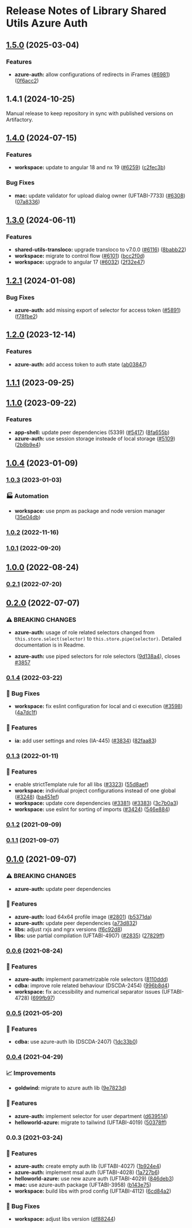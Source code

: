 # Release Notes of Library Shared Utils Azure Auth
## [1.5.0](https://github.com/Schaeffler-Group/frontend-schaeffler/compare/azure-auth-v1.4.1...azure-auth-v1.5.0) (2025-03-04)


### Features

* **azure-auth:** allow configurations of redirects in iFrames ([#6981](https://github.com/Schaeffler-Group/frontend-schaeffler/issues/6981)) ([0f6acc2](https://github.com/Schaeffler-Group/frontend-schaeffler/commit/0f6acc29a1032cd2e02194098c27db828ab96228))

## 1.4.1 (2024-10-25)
Manual release to keep repository in sync with published versions on Artifactory.

## [1.4.0](https://github.com/Schaeffler-Group/frontend-schaeffler/compare/azure-auth-v1.3.0...azure-auth-v1.4.0) (2024-07-15)


### Features

* **workspace:** update to angular 18 and nx 19 ([#6259](https://github.com/Schaeffler-Group/frontend-schaeffler/issues/6259)) ([c2fec3b](https://github.com/Schaeffler-Group/frontend-schaeffler/commit/c2fec3befeaa072f87bfc4c195262d71c2b18ecf))


### Bug Fixes

* **mac:** update validator for upload dialog owner (UFTABI-7733) ([#6308](https://github.com/Schaeffler-Group/frontend-schaeffler/issues/6308)) ([07a8336](https://github.com/Schaeffler-Group/frontend-schaeffler/commit/07a8336013d6c0e6b46b0f281e32025db7625fe2))

## [1.3.0](https://github.com/Schaeffler-Group/frontend-schaeffler/compare/azure-auth-v1.2.1...azure-auth-v1.3.0) (2024-06-11)


### Features

* **shared-utils-transloco:** upgrade transloco to v7.0.0 ([#6116](https://github.com/Schaeffler-Group/frontend-schaeffler/issues/6116)) ([8babb22](https://github.com/Schaeffler-Group/frontend-schaeffler/commit/8babb222d49c8ef69fd677d632ac6b87852f3caa))
* **workspace:** migrate to control flow ([#6101](https://github.com/Schaeffler-Group/frontend-schaeffler/issues/6101)) ([bcc2f0d](https://github.com/Schaeffler-Group/frontend-schaeffler/commit/bcc2f0de21ab75dcdceb320c21268074e0940dc9))
* **workspace:** upgrade to angular 17 ([#6032](https://github.com/Schaeffler-Group/frontend-schaeffler/issues/6032)) ([2f32e47](https://github.com/Schaeffler-Group/frontend-schaeffler/commit/2f32e478cb1b1c95ac48976332011c60ce28f4e4))

## [1.2.1](https://github.com/Schaeffler-Group/frontend-schaeffler/compare/azure-auth-v1.2.0...azure-auth-v1.2.1) (2024-01-08)


### Bug Fixes

* **azure-auth:** add missing export of selector for access token ([#5891](https://github.com/Schaeffler-Group/frontend-schaeffler/issues/5891)) ([f78fbe2](https://github.com/Schaeffler-Group/frontend-schaeffler/commit/f78fbe2e9711506bf78d3bf0398a7d88107da0b5))

## [1.2.0](https://github.com/Schaeffler-Group/frontend-schaeffler/compare/azure-auth-v1.1.1...azure-auth-v1.2.0) (2023-12-14)


### Features

* **azure-auth:** add access token to auth state ([ab03847](https://github.com/Schaeffler-Group/frontend-schaeffler/commit/ab03847f9c8cd8ca197ca0f06f498849b011cb36))

## [1.1.1](https://github.com/Schaeffler-Group/frontend-schaeffler/compare/azure-auth-v1.1.0...azure-auth-v1.1.1) (2023-09-25)

## [1.1.0](https://github.com/Schaeffler-Group/frontend-schaeffler/compare/azure-auth-v1.0.4...azure-auth-v1.1.0) (2023-09-22)


### Features

* **app-shell:** update peer dependencies (5339) ([#5417](https://github.com/Schaeffler-Group/frontend-schaeffler/issues/5417)) ([8fa655b](https://github.com/Schaeffler-Group/frontend-schaeffler/commit/8fa655b608a94cb6e20d54e73187f3efb7ec750e))
* **azure-auth:** use session storage insteade of local storage ([#5109](https://github.com/Schaeffler-Group/frontend-schaeffler/issues/5109)) ([2b8b9e4](https://github.com/Schaeffler-Group/frontend-schaeffler/commit/2b8b9e4904dcadb046092610bbffc1752af22209))

## [1.0.4](https://github.com/Schaeffler-Group/frontend-schaeffler/compare/azure-auth-v1.0.3...azure-auth-v1.0.4) (2023-01-09)

### [1.0.3](https://github.com/Schaeffler-Group/frontend-schaeffler/compare/azure-auth-v1.0.2...azure-auth-v1.0.3) (2023-01-03)


### 🏭 Automation

* **workspace:** use pnpm as package and node version manager ([35e04db](https://github.com/Schaeffler-Group/frontend-schaeffler/commit/35e04dba206a3d579156300c68b2ede9206556ff))

### [1.0.2](https://github.com/Schaeffler-Group/frontend-schaeffler/compare/azure-auth-v1.0.1...azure-auth-v1.0.2) (2022-11-16)

### [1.0.1](https://github.com/Schaeffler-Group/frontend-schaeffler/compare/azure-auth-v1.0.0...azure-auth-v1.0.1) (2022-09-20)

## [1.0.0](https://github.com/Schaeffler-Group/frontend-schaeffler/compare/azure-auth-v0.2.1...azure-auth-v1.0.0) (2022-08-24)

### [0.2.1](https://github.com/Schaeffler-Group/frontend-schaeffler/compare/azure-auth-v0.2.0...azure-auth-v0.2.1) (2022-07-20)

## [0.2.0](https://github.com/Schaeffler-Group/frontend-schaeffler/compare/azure-auth-v0.1.4...azure-auth-v0.2.0) (2022-07-07)


### ⚠ BREAKING CHANGES

* **azure-auth:** usage of role related selectors changed from `this.store.select(selector)` to
`this.store.pipe(selector)`. Detailed documentation is in Readme.

* **azure-auth:** use piped selectors for role selectors ([9d138a4](https://github.com/Schaeffler-Group/frontend-schaeffler/commit/9d138a4d3a37d108c9d3ef60412e20a58f758ecc)), closes [#3857](https://github.com/Schaeffler-Group/frontend-schaeffler/issues/3857)

### [0.1.4](https://github.com/Schaeffler-Group/frontend-schaeffler/compare/azure-auth-v0.1.3...azure-auth-v0.1.4) (2022-03-22)


### 🐛 Bug Fixes

* **workspace:** fix eslint configuration for local and ci execution ([#3598](https://github.com/Schaeffler-Group/frontend-schaeffler/issues/3598)) ([4a7dc1f](https://github.com/Schaeffler-Group/frontend-schaeffler/commit/4a7dc1fe79d94b6d8ddfa7cf2644e3bbc11a3e80))


### 🎸 Features

* **ia:** add user settings and roles (IA-445) ([#3834](https://github.com/Schaeffler-Group/frontend-schaeffler/issues/3834)) ([82faa83](https://github.com/Schaeffler-Group/frontend-schaeffler/commit/82faa83a917fca37473f1d97fb062cb3afd8351b))

### [0.1.3](https://github.com/Schaeffler-Group/frontend-schaeffler/compare/azure-auth-v0.1.2...azure-auth-v0.1.3) (2022-01-11)


### 🎸 Features

* enable strictTemplate rule for all libs ([#3323](https://github.com/Schaeffler-Group/frontend-schaeffler/issues/3323)) ([55d8aef](https://github.com/Schaeffler-Group/frontend-schaeffler/commit/55d8aefd36823a5774979b7393cbe4dff41ba7de))
* **workspace:** individual project configurations instead of one global ([#3248](https://github.com/Schaeffler-Group/frontend-schaeffler/issues/3248)) ([ba451ef](https://github.com/Schaeffler-Group/frontend-schaeffler/commit/ba451ef87c9c9cff99440b9739c9ebf4069a16dc))
* **workspace:** update core dependencies ([#3381](https://github.com/Schaeffler-Group/frontend-schaeffler/issues/3381)) ([#3383](https://github.com/Schaeffler-Group/frontend-schaeffler/issues/3383)) ([3c7b0a3](https://github.com/Schaeffler-Group/frontend-schaeffler/commit/3c7b0a37be3104fc216c3ee6506d5f8ce2cadb21))
* **workspace:** use eslint for sorting of imports ([#3424](https://github.com/Schaeffler-Group/frontend-schaeffler/issues/3424)) ([546e884](https://github.com/Schaeffler-Group/frontend-schaeffler/commit/546e8845a9250580ccdc982e3f5c1d818f8678bd))

### [0.1.2](https://github.com/Schaeffler-Group/frontend-schaeffler/compare/azure-auth-v0.1.2...azure-auth-v0.1.0) (2021-09-09)

### [0.1.1](https://github.com/Schaeffler-Group/frontend-schaeffler/compare/azure-auth-v0.1.1...azure-auth-v0.1.0) (2021-09-07)

## [0.1.0](https://github.com/Schaeffler-Group/frontend-schaeffler/compare/azure-auth-v0.1.0...azure-auth-v0.0.6) (2021-09-07)


### ⚠ BREAKING CHANGES

* **azure-auth:** update peer dependencies

### 🎸 Features

* **azure-auth:** load 64x64 profile image ([#2801](https://github.com/Schaeffler-Group/frontend-schaeffler/issues/2801)) ([b5371da](https://github.com/Schaeffler-Group/frontend-schaeffler/commit/b5371da6d8eca49fa1f8d20e3fc3dc1077b03788))
* **azure-auth:** update peer dependencies ([a73d832](https://github.com/Schaeffler-Group/frontend-schaeffler/commit/a73d8321d631cae50307bef48d1cca43556c5a55))
* **libs:** adjust rxjs and ngrx versions ([f6c92d8](https://github.com/Schaeffler-Group/frontend-schaeffler/commit/f6c92d81ace947127362bd322283a8ac925ab998))
* **libs:** use partial compilation (UFTABI-4907) ([#2835](https://github.com/Schaeffler-Group/frontend-schaeffler/issues/2835)) ([27829ff](https://github.com/Schaeffler-Group/frontend-schaeffler/commit/27829ff96da6ccc3a4ee0b98bc6f766a8c4a5057))

### [0.0.6](https://github.com/Schaeffler-Group/frontend-schaeffler/compare/azure-auth-v0.0.6...azure-auth-v0.0.5) (2021-08-24)


### 🎸 Features

* **azure-auth:** implement parametrizable role selectors ([8110ddd](https://github.com/Schaeffler-Group/frontend-schaeffler/commit/8110dddbf9c08c65ae29f38b0b880b1eb82f99fe))
* **cdba:** improve role related behaviour (DSCDA-2454) ([996b8d4](https://github.com/Schaeffler-Group/frontend-schaeffler/commit/996b8d480db9c3a17ebce807d075357860d7524d))
* **workspace:** fix accessibility and numerical separator issues (UFTABI-4728) ([699fb97](https://github.com/Schaeffler-Group/frontend-schaeffler/commit/699fb97a63a9069d847dfa489386da561028e5ea))

### [0.0.5](///compare/azure-auth-v0.0.5...azure-auth-v0.0.4) (2021-05-20)


### 🎸 Features

* **cdba:** use azure-auth lib (DSCDA-2407) ([1dc33b0](///commit/1dc33b0e9f519661f81fc7e6d7570eed05c1f2a5))

### [0.0.4](///compare/azure-auth-v0.0.4...azure-auth-v0.0.3) (2021-04-29)


### 📈 Improvements

* **goldwind:** migrate to azure auth lib ([9e7823d](///commit/9e7823d74a427d01bad5fab1944a97fda893ba31))


### 🎸 Features

* **azure-auth:** implement selector for user department ([d639514](///commit/d639514910bbd5c2eaa0e1c824f79b98a8f809f9))
* **helloworld-azure:** migrate to tailwind (UFTABI-4019) ([50378ff](///commit/50378ff1d349d4526d4d39480ce8b1e4e35d56d9))

### 0.0.3 (2021-03-24)


### 🎸 Features

* **azure-auth:** create empty auth lib (UFTABI-4027) ([1b924e4](///commit/1b924e453b5961a63dd8b336c8b7b805285c594a))
* **azure-auth:** implement msal auth (UFTABI-4028) ([1a727b6](///commit/1a727b618470fa44c6fa4336458e7f4097f6d26c))
* **helloworld-azure:** use new azure auth (UFTABI-4029) ([846deb3](///commit/846deb3eb15078fb3eaa9aba74dcee23af157244))
* **mac:** use azure-auth package (UFTABI-3958) ([b143e75](///commit/b143e755bd3693c96199ff9aafbd702d85f6c6b5))
* **workspace:** build libs with prod config (UFTABI-4112) ([6cd84a2](///commit/6cd84a2b3f3b5fe695d93c28e6cf5eb69bf6c205))


### 🐛 Bug Fixes

* **workspace:** adjust libs version ([df88244](///commit/df88244a1a49ef9d4eef59a2e6b2e5cd5e2de976))

